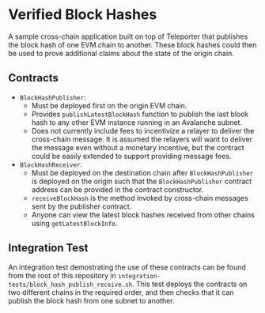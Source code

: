 # Verified Block Hashes

A sample cross-chain application built on top of Teleporter that publishes the block hash of one EVM chain to another. These block hashes could then be used to prove additional claims about the state of the origin chain.

## Contracts
- `BlockHashPublisher`:
    - Must be deployed first on the origin EVM chain.
    - Provides `publishLatestBlockHash` function to publish the last block hash to any other EVM instance running in an Avalanche subnet.
    - Does not currently include fees to incentivize a relayer to deliver the cross-chain message. It is assumed the relayers will want to deliver the message even without a monetary incentive, but the contract could be easily extended to support providing message fees.
- `BlockHashReceiver`:
    - Must be deployed on the destination chain after `BlockHashPublisher` is deployed on the origin such that the `BlockHashPublisher` contract address can be provided in the contract constructor.
    - `receiveBlockHash` is the method invoked by cross-chain messages sent by the publisher contract.
    - Anyone can view the latest block hashes received from other chains using `getLatestBlockInfo`.

## Integration Test
An integration test demostrating the use of these contracts can be found from the root of this repository in `integration-tests/block_hash_publish_receive.sh`. This test deploys the contracts on two different chains in the required order, and then checks that it can publish the block hash from one subnet to another.